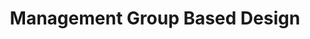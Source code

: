 ---
title: Management Group Based Design
description: Management Groups are the primary security boundary
complexity: 10
security: 0
cost: 10
operations: 10
---